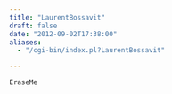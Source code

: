 ```yaml
---
title: "LaurentBossavit"
draft: false
date: "2012-09-02T17:38:00"
aliases:
  - "/cgi-bin/index.pl?LaurentBossavit"

---
```

    EraseMe
